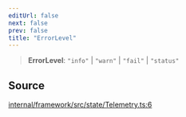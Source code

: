 ```yaml
---
editUrl: false
next: false
prev: false
title: "ErrorLevel"
---
```


> **ErrorLevel**: `"info"` \| `"warn"` \| `"fail"` \| `"status"`

## Source

[internal/framework/src/state/Telemetry.ts:6](https://github.com/nodenogg-in/alpha-p2p/blob/d78065f/internal/framework/src/state/Telemetry.ts#L6)
